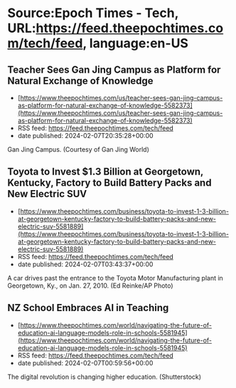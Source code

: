 # Source:Epoch Times - Tech, URL:https://feed.theepochtimes.com/tech/feed, language:en-US

## Teacher Sees Gan Jing Campus as Platform for Natural Exchange of Knowledge
 - [https://www.theepochtimes.com/us/teacher-sees-gan-jing-campus-as-platform-for-natural-exchange-of-knowledge-5582373](https://www.theepochtimes.com/us/teacher-sees-gan-jing-campus-as-platform-for-natural-exchange-of-knowledge-5582373)
 - RSS feed: https://feed.theepochtimes.com/tech/feed
 - date published: 2024-02-07T20:35:28+00:00

Gan Jing Campus. (Courtesy of Gan Jing World)

## Toyota to Invest $1.3 Billion at Georgetown, Kentucky, Factory to Build Battery Packs and New Electric SUV
 - [https://www.theepochtimes.com/business/toyota-to-invest-1-3-billion-at-georgetown-kentucky-factory-to-build-battery-packs-and-new-electric-suv-5581889](https://www.theepochtimes.com/business/toyota-to-invest-1-3-billion-at-georgetown-kentucky-factory-to-build-battery-packs-and-new-electric-suv-5581889)
 - RSS feed: https://feed.theepochtimes.com/tech/feed
 - date published: 2024-02-07T03:43:37+00:00

A car drives past the entrance to the Toyota Motor Manufacturing plant in Georgetown, Ky., on Jan. 27, 2010. (Ed Reinke/AP Photo)

## NZ School Embraces AI in Teaching
 - [https://www.theepochtimes.com/world/navigating-the-future-of-education-ai-language-models-role-in-schools-5581945](https://www.theepochtimes.com/world/navigating-the-future-of-education-ai-language-models-role-in-schools-5581945)
 - RSS feed: https://feed.theepochtimes.com/tech/feed
 - date published: 2024-02-07T00:59:56+00:00

The digital revolution is changing higher education. (Shutterstock)

